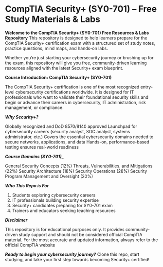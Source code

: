 # CompTIA Security+ (SY0-701) – Free Study Materials & Labs #

**Welcome to the CompTIA Security+ (SY0-701) Free Resources & Labs Repository**
This repository is designed to help learners prepare for the CompTIA Security+ certification exam with a structured set of study notes, practice questions, mind maps, and hands-on labs.

Whether you’re just starting your cybersecurity journey or brushing up for the exam, this repository will give you free, community-driven learning resources aligned with the latest Security+ exam blueprint.

**Course Introduction: CompTIA Security+ (SY0-701)**

The CompTIA Security+ certification is one of the most recognized entry-level cybersecurity certifications worldwide. It is designed for IT professionals who want to validate their foundational security skills and begin or advance their careers in cybersecurity, IT administration, risk management, or compliance.

_**Why Security+?**_

Globally recognized and DoD 8570/8140 approved
Launchpad for cybersecurity careers (security analyst, SOC analyst, systems administrator, etc.)
Covers the essential cybersecurity domains needed to secure networks, applications, and data
Hands-on, performance-based testing ensures real-world readiness

_**Course Domains (SY0-701)**__

General Security Concepts (12%)
Threats, Vulnerabilities, and Mitigations (22%)
Security Architecture (18%)
Security Operations (28%)
Security Program Management and Oversight (20%)


_**Who This Repo is For**_

1. Students exploring cybersecurity careers
2. IT professionals building security expertise
3. Security+ candidates preparing for SY0-701 exam
4. Trainers and educators seeking teaching resources


_**Disclaimer**_

This repository is for educational purposes only.
It provides community-driven study support and should not be considered official CompTIA material. For the most accurate and updated information, always refer to the official CompTIA website


_**Ready to begin your cybersecurity journey?**_
Clone this repo, start studying, and take your first step towards becoming Security+ certified!

